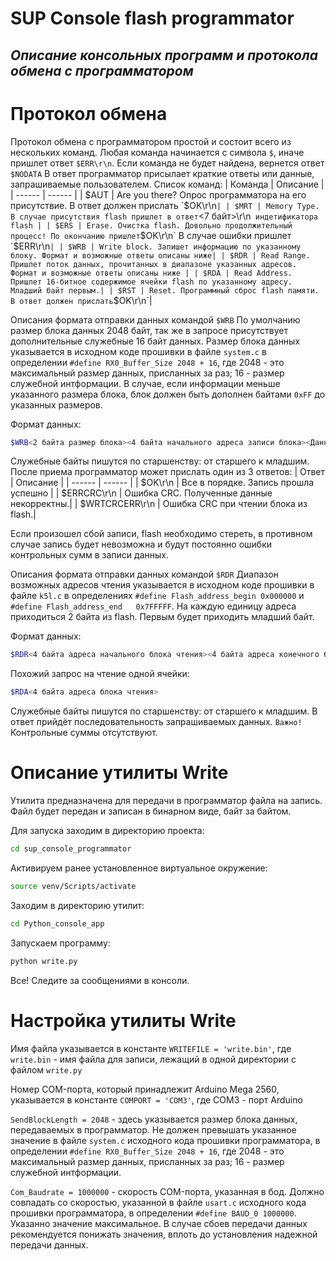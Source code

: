 # SUP Console flash programmator

## _Описание консольных программ и протокола обмена с программатором_

# Протокол обмена
Протокол обмена с программатором простой и состоит всего из нескольких команд. Любая команда начинается с символа `$`, иначе пришлет ответ `$ERR\r\n`. Если команда не будет найдена, вернется ответ `$NODATA`
В ответ программатор присылает краткие ответы или данные, запрашиваемые пользователем.
Список команд:
| Команда | Описание |
| ------ | ------ |
| $AUT | Are you there? Опрос программатора на его присутствие. В ответ должен прислать `$OK\r\n` |
| $MRT | Memory Type. В случае присутствия flash пришлет в ответ `<7 байт>\r\n`  индетификатора flash |
| $ERS | Erase. Очистка flash. Довольно продолжительный процесс! По окончанию пришлет `$OK\r\n` В случае ошибки пришлет `$ERR\r\n` |
| $WRB | Write block. Запишет информацию по указанному блоку. Формат и возможные ответы описаны ниже|
| $RDR | Read Range. Пришлет поток данных, прочитанных в диапазоне указанных адресов.  Формат и возможные ответы описаны ниже |
| $RDA | Read Address. Пришлет 16-битное содержимое ячейки flash по указанному адресу. Младший байт первым.|
| $RST | Reset. Программный сброс flash памяти. В ответ должен прислать `$OK\r\n`|

Описания формата отправки данных командой `$WRB`
По умолчанию размер блока данных 2048 байт, так же в запросе присутствует дополнительные служебные 16 байт данных. Размер блока данных указывается в исходном коде прошивки в файле `system.c` в определении `#define RX0_Buffer_Size 2048 + 16`, где 2048 - это максимальный размер данных, присланных за раз; 16 - размер служебной интформации. В случае, если информации меньше указанного размера блока, блок должен быть дополнен байтами `0xFF` до указанных размеров.

Формат данных:
```sh
$WRB<2 байта размер блока><4 байта начального адреса записи блока><Данные блока><2 байта CRC16 данных>
```
Служебные байты пишутся по старшенству: от старшего к младшим.
После приема программатор может прислать один из 3 ответов:
| Ответ | Описание |
| ------ | ------ |
| $OK\r\n | Все в порядке. Запись прошла успешно |
| $ERRCRC\r\n | Ошибка CRC. Полученные данные некорректны.|
| $WRTCRCERR\r\n | Ошибка CRC при чтении блока из flash.|

Если произошел сбой записи, flash необходимо стереть, в противном случае запись будет невозможна и будут постоянно ошибки контрольных сумм в  записи данных.

Описания формата отправки данных командой `$RDR`
Диапазон возможных адресов чтения указывается в исходном коде прошивки в файле `k5l.c` в определениях `#define Flash_address_begin 0x000000` и
`#define Flash_address_end   0x7FFFFF`. На каждую единицу адреса приходиться 2 байта из flash. Первым будет приходить младший байт.

Формат данных:
```sh
$RDR<4 байта адреса начального блока чтения><4 байта адреса конечного блока чтения>
```
Похожий запрос на чтение одной ячейки:
```sh
$RDA<4 байта адреса блока чтения>
```
Служебные байты пишутся по старшенству: от старшего к младшим.
В ответ прийдёт последовательность запрашиваемых данных. `Важно!` Контрольные суммы отсутствуют.

# Описание утилиты Write
Утилита предназначена для передачи в программатор файла на запись. Файл будет передан и записан в бинарном виде, байт за байтом.

Для запуска заходим в директорию проекта:
```sh
cd sup_console_programmator
```
Активируем ранее установленное виртуальное окружение:
```sh
source venv/Scripts/activate
```
Заходим в директорию утилит:
```sh
cd Python_console_app
```
Запускаем программу:
```sh
python write.py
```
Все! Следите за сообщениями в консоли.

# Настройка утилиты Write

Имя файла указывается в константе `WRITEFILE = 'write.bin'`, где `write.bin` - имя файла для записи, лежащий в одной директории с файлом `write.py`

Номер COM-порта, который принадлежит Arduino Mega 2560, указывается в константе `COMPORT = 'COM3'`, где COM3 - порт Arduino

`SendBlockLength = 2048` - здесь указывается размер блока данных, передаваемых в программатор. Не должен превышать указанное значение в файле `system.c` исходного кода прошивки программатора, в определении `#define RX0_Buffer_Size 2048 + 16`, где 2048 - это максимальный размер данных, присланных за раз; 16 - размер служебной интформации.

`Com_Baudrate = 1000000` - скорость COM-порта, указанная в бод. Должно совпадать со скоростью, указанной в файле `usart.c` исходного кода прошивки программатора, в определении `#define BAUD_0 1000000`. Указанно значение максимальное. В случае сбоев передачи данных рекомендуется понижать значения, вплоть до установления надежной передачи данных.
